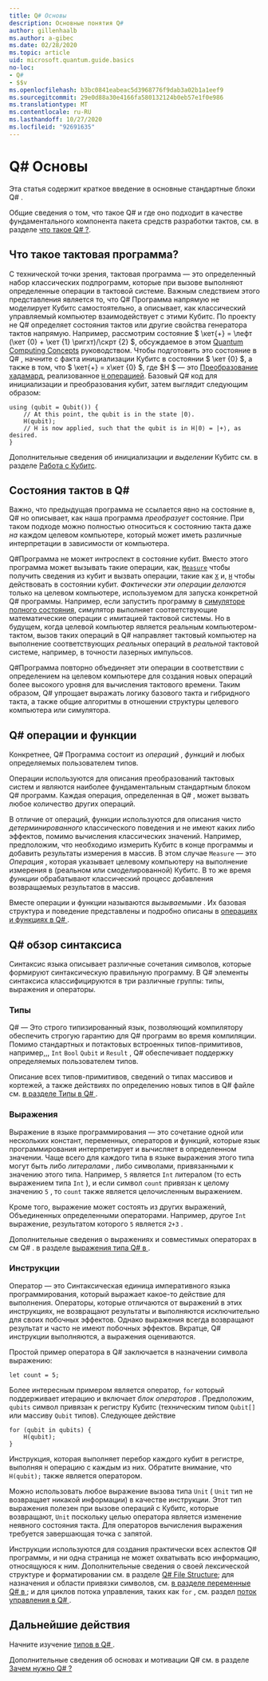 ```yaml
---
title: Q# Основы
description: Основные понятия Q#
author: gillenhaalb
ms.author: a-gibec
ms.date: 02/28/2020
ms.topic: article
uid: microsoft.quantum.guide.basics
no-loc:
- Q#
- $$v
ms.openlocfilehash: b3bc0841eabeac5d3968776f9dab3a02b1a1eef9
ms.sourcegitcommit: 29e0d88a30e4166fa580132124b0eb57e1f0e986
ms.translationtype: MT
ms.contentlocale: ru-RU
ms.lasthandoff: 10/27/2020
ms.locfileid: "92691635"
---
```

# <a name="no-locq-basics"></a>Q# Основы

Эта статья содержит краткое введение в основные стандартные блоки Q# .

Общие сведения о том, что такое Q# и где оно подходит в качестве фундаментального компонента пакета средств разработки тактов, см. в разделе [что такое Q# ?](xref:microsoft.quantum.overview.q-sharp). 

## <a name="what-is-a-quantum-program"></a>Что такое тактовая программа?

С технической точки зрения, тактовая программа — это определенный набор классических подпрограмм, которые при вызове выполняют определенные операции в тактовой системе.
Важным следствием этого представления является то, что Q# Программа напрямую не моделирует Кубитс самостоятельно, а описывает, как классический управляемый компьютер взаимодействует с этими Кубитс.
По проекту не Q# определяет состояния тактов или другие свойства генератора тактов напрямую.
Например, рассмотрим состояние $ \кет{+} = \лефт (\кет {0} + \кет {1} \ригхт)/\скрт {2} $, обсуждаемое в этом [Quantum Computing Concepts](xref:microsoft.quantum.concepts.intro) руководством.
Чтобы подготовить это состояние в Q# , начните с факта инициализации Кубитс в состоянии $ \кет {0} $, а также в том, что $ \кет{+} = х\кет {0} $, где $H $ — это [Преобразование хадамард](xref:microsoft.quantum.glossary#hadamard), реализованное [ `H` операцией](xref:Microsoft.Quantum.Intrinsic.H). Базовый Q# код для инициализации и преобразования кубит, затем выглядит следующим образом:

```qsharp
using (qubit = Qubit()) {
    // At this point, the qubit is in the state |0⟩.
    H(qubit);
    // H is now applied, such that the qubit is in H|0⟩ = |+⟩, as desired.
}
```
Дополнительные сведения об инициализации и *выделении* Кубитс см. в разделе [Работа с Кубитс](xref:microsoft.quantum.guide.qubits).

## <a name="quantum-states-in-no-locq"></a>Состояния тактов в Q#

Важно, что предыдущая программа не ссылается явно на состояние в, Q# но описывает, как наша программа *преобразует* состояние.
При таком подходе можно полностью относиться к состоянию такта даже *на* каждом целевом компьютере, который может иметь различные интерпретации в зависимости от компьютера. 

Q#Программа не может интроспект в состояние кубит.
Вместо этого программа может вызывать такие операции, как, [`Measure`](xref:Microsoft.Quantum.Intrinsic.Measure) чтобы получить сведения из кубит и вызвать операции, такие как [`X`](xref:Microsoft.Quantum.Intrinsic.X) и, [`H`](xref:Microsoft.Quantum.Intrinsic.H) чтобы действовать в состоянии кубит.
*Фактически эти операции делаются* только на целевом компьютере, используемом для запуска конкретной Q# программы.
Например, если запустить программу в [симуляторе полного состояния](xref:microsoft.quantum.machines.full-state-simulator), симулятор выполняет соответствующие математические операции с имитацией тактовой системы.
Но в будущем, когда целевой компьютер является реальным компьютером-тактом, вызов таких операций в Q# направляет тактовый компьютер на выполнение соответствующих *реальных* операций в *реальной* тактовой системе, например, в точности лазерных импульсов.

Q#Программа повторно объединяет эти операции в соответствии с определением на целевом компьютере для создания новых операций более высокого уровня для вычисления тактового времени.
Таким образом, Q# упрощает выражать логику базового такта и гибридного такта, а также общие алгоритмы в отношении структуры целевого компьютера или симулятора.

## <a name="no-locq-operations-and-functions"></a>Q# операции и функции

Конкретнее, Q# Программа состоит из *операций* , *функций* и любых определяемых пользователем типов. 

Операции используются для описания преобразований тактовых систем и являются наиболее фундаментальным стандартным блоком Q# программ. Каждая операция, определенная в Q# , может вызвать любое количество других операций.

В отличие от операций, функции используются для описания чисто *детерминированного* классического поведения и не имеют каких либо эффектов, помимо вычисления классических значений. Например, предположим, что необходимо измерить Кубитс в конце программы и добавить результаты измерения в массив.
В этом случае `Measure` — это *Операция* , которая указывает целевому компьютеру на выполнение измерения в (реальном или смоделированной) Кубитс. В то же время *функции* обрабатывают классический процесс добавления возвращаемых результатов в массив.

Вместе операции и функции называются *вызываемыми* . Их базовая структура и поведение представлены и подробно описаны в [операциях и функциях в Q# ](xref:microsoft.quantum.guide.operationsfunctions).


## <a name="no-locq-syntax-overview"></a>Q# обзор синтаксиса

Синтаксис языка описывает различные сочетания символов, которые формируют синтаксическую правильную программу.
В Q# элементы синтаксиса классифицируются в три различные группы: типы, выражения и операторы.

### <a name="types"></a>Типы
Q# — Это строго типизированный язык, позволяющий компилятору обеспечить строгую гарантию для Q# программ во время компиляции.
Помимо стандартных и потактовых встроенных типов-примитивов, например,,, `Int` `Bool` `Qubit` и `Result` , Q# обеспечивает поддержку определяемых пользователем типов.

Описание всех типов-примитивов, сведений о типах массивов и кортежей, а также действиях по определению новых типов в Q# файле см. [в разделе Типы в Q# ](xref:microsoft.quantum.guide.types).

### <a name="expressions"></a>Выражения
Выражение в языке программирования — это сочетание одной или нескольких констант, переменных, операторов и функций, которые язык программирования интерпретирует и вычисляет в определенном значении.
Чаще всего для каждого типа в языке выражения этого типа могут быть либо *литералами* , либо символами, привязанными к значению этого типа.
Например, `5` является `Int` литералом (то есть выражением типа `Int` ), и если символ `count` привязан к целому значению `5` , то `count` также является целочисленным выражением.

Кроме того, выражение может состоять из других выражений, Объединенных определенными операторами.
Например, другое `Int` выражение, результатом которого `5` является `2+3` .

Дополнительные сведения о выражениях и совместимых операторах в см Q# . в разделе [выражения типа Q# в ](xref:microsoft.quantum.guide.expressions). 

### <a name="statements"></a>Инструкции 
Оператор — это Синтаксическая единица императивного языка программирования, который выражает какое-то действие для выполнения. Операторы, которые отличаются от выражений в этих инструкциях, не возвращают результаты и выполняются исключительно для своих побочных эффектов. Однако выражения всегда возвращают результат и часто не имеют побочных эффектов. Вкратце, Q# инструкции выполняются, а выражения оцениваются.

Простой пример оператора в Q# заключается в назначении символа выражению:
```qsharp
let count = 5;
```

Более интересным примером является оператор, `for` который поддерживает итерацию и включает *блок операторов* .
Предположим, `qubits` символ привязан к регистру Кубитс (техническим типом `Qubit[]` или массиву `Qubit` типов). Следующее действие
```qsharp
for (qubit in qubits) {
    H(qubit);
}
```
Инструкция, которая выполняет перебор каждого кубит в регистре, выполняя `H` операцию с каждым из них. Обратите внимание, что `H(qubit);` также является оператором.

Можно использовать любое выражение вызова типа `Unit` ( `Unit` тип не возвращает никакой информации) в качестве инструкции.
Этот тип выражения полезен при вызове операций с Кубитс, которые возвращают, `Unit` поскольку целью оператора является изменение неявного состояния такта.
Для операторов вычисления выражения требуется завершающая точка с запятой.

Инструкции используются для создания практически всех аспектов Q# программы, и ни одна страница не может охватывать всю информацию, относящуюся к ним.
Дополнительные сведения о своей лексической структуре и форматировании см. в разделе [ Q# File Structure](xref:microsoft.quantum.guide.filestructure); для назначения и области привязки символов, см. [в разделе переменные Q# в ](xref:microsoft.quantum.guide.variables); и для циклов потока управления, таких как `for` , см. раздел [поток управления в Q# ](xref:microsoft.quantum.guide.controlflow).

## <a name="next-steps"></a>Дальнейшие действия

Начните изучение [типов в Q# ](xref:microsoft.quantum.guide.types).

Дополнительные сведения об основах и мотивации Q# см. в разделе [Зачем нужно Q# ?](https://devblogs.microsoft.com/qsharp/why-do-we-need-q/)
